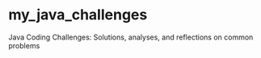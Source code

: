 # my_java_challenges
Java Coding Challenges: Solutions, analyses, and reflections on common problems

